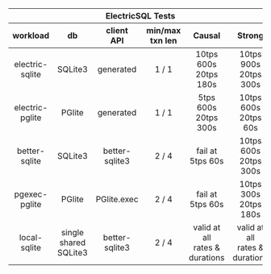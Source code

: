<table style="text-align: center">
    <thead >
        <tr >
            <th  style="text-align: center" colspan="6">ElectricSQL Tests</th>
        </tr>
        <tr>
            <th style="text-align: center">workload</th>
            <th style="text-align: center">db</th>
            <th style="text-align: center">client<br />API</th>
            <th style="text-align: center">min/max<br />txn len</th>
            <th style="text-align: center">Causal</th>
            <th style="text-align: center">Strong</th>
        </tr>
    </thead>
    <tbody>
        <tr>
            <td>electric-sqlite</td>
            <td>SQLite3</td>
            <td>generated</td>
            <td>1 / 1</td>
            <td>10tps 600s<br />20tps 180s</td>
            <td>10tps 900s<br />20tps 300s</td>
        </tr>
        <tr>
            <td>electric-pglite</td>
            <td>PGlite</td>
            <td>generated</td>
            <td>1 / 1</td>
            <td>5tps 600s<br />20tps 300s</td>
            <td>10tps 600s<br />20tps 60s</td>
        </tr>
        <tr>
            <td>better-sqlite</td>
            <td>SQLite3</td>
            <td>better-sqlite3</td>
            <td>2 / 4</td>
            <td>fail at<br />5tps 60s</td>
            <td>10tps 600s<br />20tps 300s</td>
        </tr>
        <tr>
            <td>pgexec-pglite</td>
            <td>PGlite</td>
            <td>PGlite.exec</td>
            <td>2 / 4</td>
            <td>fail at<br />5tps 60s</td>
            <td>10tps 300s<br />20tps 180s</td>
        </tr>
        <tr>
            <td>local-sqlite</td>
            <td>single shared<br />SQLite3</td>
            <td>better-sqlite3</td>
            <td>2 / 4</td>
            <td>valid at all<br />rates & durations</td>
            <td>valid at all<br />rates & durations</td>
        </tr>
    </tbody>
</table>